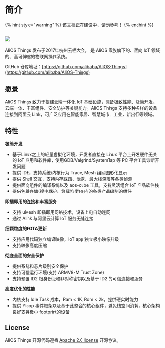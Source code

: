 # 简介

{% hint style="warning" %}
该文档正在建设中，请勿参考！
{% endhint %}

## ![](https://img.alicdn.com/tfs/TB1e1U7vyAnBKNjSZFvXXaTKXXa-973-200.png)

AliOS Things 发布于2017年杭州云栖大会， 是 AliOS 家族旗下的、面向 IoT 领域的、高可伸缩的物联网操作系统。

GitHub 仓库地址：[https://github.com/alibaba/AliOS-Things](https://github.com/alibaba/AliOS-Things)

## 愿景

AliOS Things 致力于搭建云端一体化 IoT 基础设施，具备极致性能、极简开发、云端一体、丰富组件、安全防护等关键能力。AliOS Things 支持多种多样的设备连接到阿里云 Link，可广泛应用在智能家居、智慧城市、工业，新出行等领域。

## 特性

**极简开发**

* 基于Linux之上的轻量虚拟化环境，开发者直接在 Linux 平台上开发硬件无关的 IoT 应用和软件库，使用GDB/Valgrind/SystemTap 等 PC 平台工具诊断开发问题
* 提供 IDE，支持系统/内核行为 Trace, Mesh 组网图形化显示
* 提供 Shell 交互，支持内存踩踏、泄露、最大栈深度等各类侦测
* 提供面向组件的编译系统以及 aos-cube 工具，支持灵活组合 IoT 产品软件栈
* 提供包括存储\(掉电保护、负载均衡\)在内的各类产品级别的组件

**即插即用的连接和丰富服务**

* 支持 uMesh 即插即用网络技术，设备上电自动连网
* 通过 Alink 与阿里云计算 IoT 服务无缝连接

**细颗粒度的FOTA更新**

* 支持应用代码独立编译映像，IoT app 独立极小映像升级
* 支持映像高度压缩

**彻底全面的安全保护**

* 提供系统和芯片级别安全保护
* 支持可信运行环境\(支持 ARMV8-M Trust Zone\)
* 支持预置 ID2 根身份证和非对称密钥以及基于 ID2 的可信连接和服务

**高度优化的性能**

* 内核支持 Idle Task 成本，Ram &lt; 1K, Rom &lt; 2k，提供硬实时能力
* 提供 Yloop 事件框架以及基于此整合的核心组件，避免栈空间消耗，核心架构良好支持极小 footprint的设备

## License

AliOS Things 开源代码遵循 [Apache 2.0 license](LICENSE) 开源协议。

